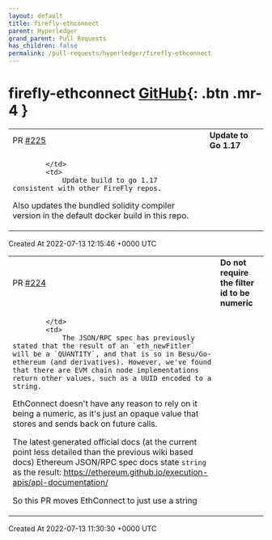 ```yaml
---
layout: default
title: firefly-ethconnect
parent: Hyperledger
grand_parent: Pull Requests
has_children: false
permalink: /pull-requests/hyperledger/firefly-ethconnect
---
```


# firefly-ethconnect <span class="fs-3 right-align">[GitHub](https://github.com/hyperledger/firefly-ethconnect){: .btn .mr-4 }</span>


<div>
    <table>
        <tr>
            <td>
                PR <a href="https://github.com/hyperledger/firefly-ethconnect/pull/225" class=".btn">#225</a>
            </td>
            <td>
                <b>
                    Update to Go 1.17
                </b>
            </td>
        </tr>
        <tr>
            <td>
                
            </td>
            <td>
                Update build to go 1.17 consistent with other FireFly repos.

Also updates the bundled solidity compiler version in the default docker build in this repo.
            </td>
        </tr>
    </table>
    <div class="right-align">
        Created At 2022-07-13 12:15:46 +0000 UTC
    </div>
</div>

<div>
    <table>
        <tr>
            <td>
                PR <a href="https://github.com/hyperledger/firefly-ethconnect/pull/224" class=".btn">#224</a>
            </td>
            <td>
                <b>
                    Do not require the filter id to be numeric
                </b>
            </td>
        </tr>
        <tr>
            <td>
                
            </td>
            <td>
                The JSON/RPC spec has previously stated that the result of an `eth_newFitler` will be a `QUANTITY`, and that is so in Besu/Go-ethereum (and derivatives). However, we've found that there are EVM chain node implementations return other values, such as a UUID encoded to a string.

EthConnect doesn't have any reason to rely on it being a numeric, as it's just an opaque value that stores and sends back on future calls.

The latest generated official docs (at the current point less detailed than the previous wiki based docs) Ethereum JSON/RPC spec docs state `string` as the result:
https://ethereum.github.io/execution-apis/api-documentation/

So this PR moves EthConnect to just use a string
            </td>
        </tr>
    </table>
    <div class="right-align">
        Created At 2022-07-13 11:30:30 +0000 UTC
    </div>
</div>

